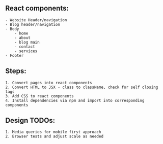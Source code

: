 ## React components:
    - Website Header/navigation
    - Blog header/navigation
    - Body
        - home
        - about
        - blog main
        - contact
        - services
    - Footer

## Steps:

    1. Convert pages into react components
    2. Convert HTML to JSX - class to className, check for self closing tags
    3. Add CSS to react components
    4. Install dependencies via npm and import into corresponding components

## Design TODOs:
    1. Media queries for mobile first approach
    2. Browser tests and adjust scale as needed
